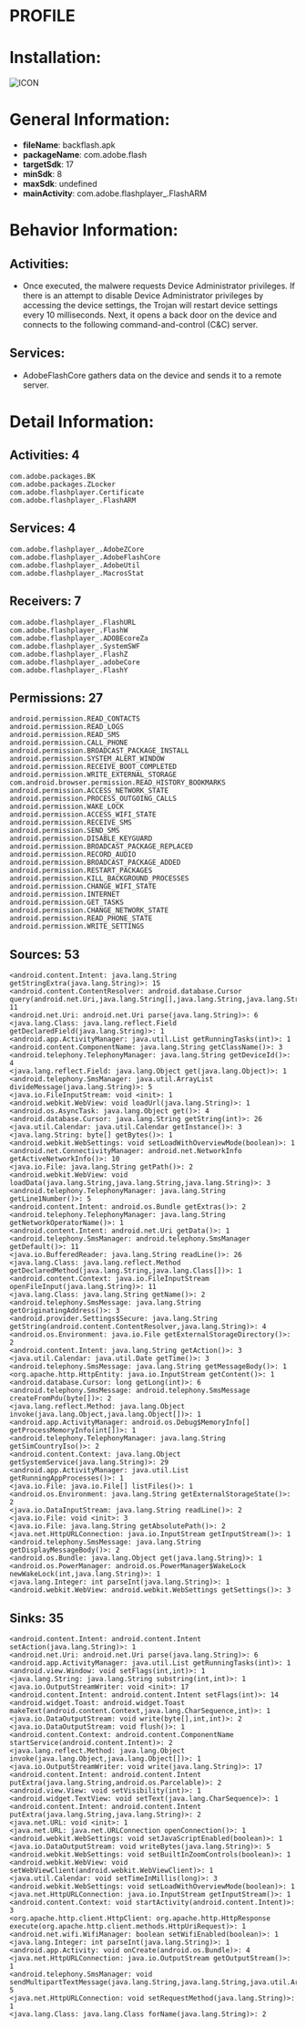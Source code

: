 # PROFILE
# Installation:
![ICON](icon.png)
# General Information:
- **fileName**: backflash.apk
- **packageName**: com.adobe.flash
- **targetSdk**: 17
- **minSdk**: 8
- **maxSdk**: undefined
- **mainActivity**: com.adobe.flashplayer_.FlashARM
# Behavior Information:
## Activities:
- Once executed, the malwere requests Device Administrator privileges.
If there is an attempt to disable Device Administrator privileges by accessing the device settings, the Trojan will restart device settings every 10
milliseconds. Next, it opens a back door on the device and connects to the following command-and-control (C&C) server.
## Services:
- AdobeFlashCore gathers data on the device and sends it to a remote server. 
# Detail Information:
## Activities: 4
	com.adobe.packages.BK
	com.adobe.packages.ZLocker
	com.adobe.flashplayer.Certificate
	com.adobe.flashplayer_.FlashARM
## Services: 4
	com.adobe.flashplayer_.AdobeZCore
	com.adobe.flashplayer_.AdobeFlashCore
	com.adobe.flashplayer_.AdobeUtil
	com.adobe.flashplayer_.MacrosStat
## Receivers: 7
	com.adobe.flashplayer_.FlashURL
	com.adobe.flashplayer_.FlashW
	com.adobe.flashplayer_.ADOBEcoreZa
	com.adobe.flashplayer_.SystemSWF
	com.adobe.flashplayer_.FlashZ
	com.adobe.flashplayer_.adobeCore
	com.adobe.flashplayer_.FlashY
## Permissions: 27
	android.permission.READ_CONTACTS
	android.permission.READ_LOGS
	android.permission.READ_SMS
	android.permission.CALL_PHONE
	android.permission.BROADCAST_PACKAGE_INSTALL
	android.permission.SYSTEM_ALERT_WINDOW
	android.permission.RECEIVE_BOOT_COMPLETED
	android.permission.WRITE_EXTERNAL_STORAGE
	com.android.browser.permission.READ_HISTORY_BOOKMARKS
	android.permission.ACCESS_NETWORK_STATE
	android.permission.PROCESS_OUTGOING_CALLS
	android.permission.WAKE_LOCK
	android.permission.ACCESS_WIFI_STATE
	android.permission.RECEIVE_SMS
	android.permission.SEND_SMS
	android.permission.DISABLE_KEYGUARD
	android.permission.BROADCAST_PACKAGE_REPLACED
	android.permission.RECORD_AUDIO
	android.permission.BROADCAST_PACKAGE_ADDED
	android.permission.RESTART_PACKAGES
	android.permission.KILL_BACKGROUND_PROCESSES
	android.permission.CHANGE_WIFI_STATE
	android.permission.INTERNET
	android.permission.GET_TASKS
	android.permission.CHANGE_NETWORK_STATE
	android.permission.READ_PHONE_STATE
	android.permission.WRITE_SETTINGS
## Sources: 53
	<android.content.Intent: java.lang.String getStringExtra(java.lang.String)>: 15
	<android.content.ContentResolver: android.database.Cursor query(android.net.Uri,java.lang.String[],java.lang.String,java.lang.String[],java.lang.String)>: 11
	<android.net.Uri: android.net.Uri parse(java.lang.String)>: 6
	<java.lang.Class: java.lang.reflect.Field getDeclaredField(java.lang.String)>: 1
	<android.app.ActivityManager: java.util.List getRunningTasks(int)>: 1
	<android.content.ComponentName: java.lang.String getClassName()>: 3
	<android.telephony.TelephonyManager: java.lang.String getDeviceId()>: 4
	<java.lang.reflect.Field: java.lang.Object get(java.lang.Object)>: 1
	<android.telephony.SmsManager: java.util.ArrayList divideMessage(java.lang.String)>: 5
	<java.io.FileInputStream: void <init>: 1
	<android.webkit.WebView: void loadUrl(java.lang.String)>: 1
	<android.os.AsyncTask: java.lang.Object get()>: 4
	<android.database.Cursor: java.lang.String getString(int)>: 26
	<java.util.Calendar: java.util.Calendar getInstance()>: 3
	<java.lang.String: byte[] getBytes()>: 1
	<android.webkit.WebSettings: void setLoadWithOverviewMode(boolean)>: 1
	<android.net.ConnectivityManager: android.net.NetworkInfo getActiveNetworkInfo()>: 10
	<java.io.File: java.lang.String getPath()>: 2
	<android.webkit.WebView: void loadData(java.lang.String,java.lang.String,java.lang.String)>: 3
	<android.telephony.TelephonyManager: java.lang.String getLine1Number()>: 5
	<android.content.Intent: android.os.Bundle getExtras()>: 2
	<android.telephony.TelephonyManager: java.lang.String getNetworkOperatorName()>: 1
	<android.content.Intent: android.net.Uri getData()>: 1
	<android.telephony.SmsManager: android.telephony.SmsManager getDefault()>: 11
	<java.io.BufferedReader: java.lang.String readLine()>: 26
	<java.lang.Class: java.lang.reflect.Method getDeclaredMethod(java.lang.String,java.lang.Class[])>: 1
	<android.content.Context: java.io.FileInputStream openFileInput(java.lang.String)>: 11
	<java.lang.Class: java.lang.String getName()>: 2
	<android.telephony.SmsMessage: java.lang.String getOriginatingAddress()>: 3
	<android.provider.Settings$Secure: java.lang.String getString(android.content.ContentResolver,java.lang.String)>: 4
	<android.os.Environment: java.io.File getExternalStorageDirectory()>: 2
	<android.content.Intent: java.lang.String getAction()>: 3
	<java.util.Calendar: java.util.Date getTime()>: 3
	<android.telephony.SmsMessage: java.lang.String getMessageBody()>: 1
	<org.apache.http.HttpEntity: java.io.InputStream getContent()>: 1
	<android.database.Cursor: long getLong(int)>: 6
	<android.telephony.SmsMessage: android.telephony.SmsMessage createFromPdu(byte[])>: 2
	<java.lang.reflect.Method: java.lang.Object invoke(java.lang.Object,java.lang.Object[])>: 1
	<android.app.ActivityManager: android.os.Debug$MemoryInfo[] getProcessMemoryInfo(int[])>: 1
	<android.telephony.TelephonyManager: java.lang.String getSimCountryIso()>: 2
	<android.content.Context: java.lang.Object getSystemService(java.lang.String)>: 29
	<android.app.ActivityManager: java.util.List getRunningAppProcesses()>: 1
	<java.io.File: java.io.File[] listFiles()>: 1
	<android.os.Environment: java.lang.String getExternalStorageState()>: 2
	<java.io.DataInputStream: java.lang.String readLine()>: 2
	<java.io.File: void <init>: 3
	<java.io.File: java.lang.String getAbsolutePath()>: 2
	<java.net.HttpURLConnection: java.io.InputStream getInputStream()>: 1
	<android.telephony.SmsMessage: java.lang.String getDisplayMessageBody()>: 2
	<android.os.Bundle: java.lang.Object get(java.lang.String)>: 1
	<android.os.PowerManager: android.os.PowerManager$WakeLock newWakeLock(int,java.lang.String)>: 1
	<java.lang.Integer: int parseInt(java.lang.String)>: 1
	<android.webkit.WebView: android.webkit.WebSettings getSettings()>: 3
## Sinks: 35
	<android.content.Intent: android.content.Intent setAction(java.lang.String)>: 1
	<android.net.Uri: android.net.Uri parse(java.lang.String)>: 6
	<android.app.ActivityManager: java.util.List getRunningTasks(int)>: 1
	<android.view.Window: void setFlags(int,int)>: 1
	<java.lang.String: java.lang.String substring(int,int)>: 1
	<java.io.OutputStreamWriter: void <init>: 17
	<android.content.Intent: android.content.Intent setFlags(int)>: 14
	<android.widget.Toast: android.widget.Toast makeText(android.content.Context,java.lang.CharSequence,int)>: 1
	<java.io.DataOutputStream: void write(byte[],int,int)>: 2
	<java.io.DataOutputStream: void flush()>: 1
	<android.content.Context: android.content.ComponentName startService(android.content.Intent)>: 2
	<java.lang.reflect.Method: java.lang.Object invoke(java.lang.Object,java.lang.Object[])>: 1
	<java.io.OutputStreamWriter: void write(java.lang.String)>: 17
	<android.content.Intent: android.content.Intent putExtra(java.lang.String,android.os.Parcelable)>: 2
	<android.view.View: void setVisibility(int)>: 1
	<android.widget.TextView: void setText(java.lang.CharSequence)>: 1
	<android.content.Intent: android.content.Intent putExtra(java.lang.String,java.lang.String)>: 2
	<java.net.URL: void <init>: 1
	<java.net.URL: java.net.URLConnection openConnection()>: 1
	<android.webkit.WebSettings: void setJavaScriptEnabled(boolean)>: 1
	<java.io.DataOutputStream: void writeBytes(java.lang.String)>: 5
	<android.webkit.WebSettings: void setBuiltInZoomControls(boolean)>: 1
	<android.webkit.WebView: void setWebViewClient(android.webkit.WebViewClient)>: 1
	<java.util.Calendar: void setTimeInMillis(long)>: 3
	<android.webkit.WebSettings: void setLoadWithOverviewMode(boolean)>: 1
	<java.net.HttpURLConnection: java.io.InputStream getInputStream()>: 1
	<android.content.Context: void startActivity(android.content.Intent)>: 3
	<org.apache.http.client.HttpClient: org.apache.http.HttpResponse execute(org.apache.http.client.methods.HttpUriRequest)>: 1
	<android.net.wifi.WifiManager: boolean setWifiEnabled(boolean)>: 1
	<java.lang.Integer: int parseInt(java.lang.String)>: 1
	<android.app.Activity: void onCreate(android.os.Bundle)>: 4
	<java.net.HttpURLConnection: java.io.OutputStream getOutputStream()>: 1
	<android.telephony.SmsManager: void sendMultipartTextMessage(java.lang.String,java.lang.String,java.util.ArrayList,java.util.ArrayList,java.util.ArrayList)>: 5
	<java.net.HttpURLConnection: void setRequestMethod(java.lang.String)>: 1
	<java.lang.Class: java.lang.Class forName(java.lang.String)>: 2
